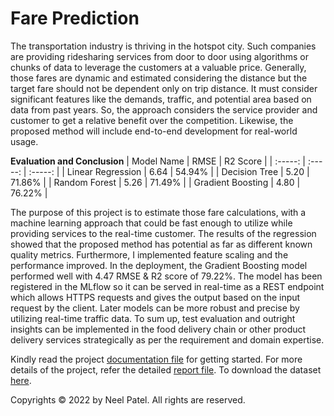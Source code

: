 # Fare Prediction
The transportation industry is thriving in the hotspot city. Such 
companies 
are providing ridesharing services from door to door using algorithms or 
chunks of data to leverage the customers at a valuable price. Generally, 
those fares are dynamic and estimated considering the distance but the 
target fare should not be dependent only on trip distance. It must 
consider 
significant features like the demands, traffic, and potential area based 
on 
data from past years. So, the approach considers the service provider and 
customer to get a relative benefit over the competition. Likewise, the 
proposed method will include end-to-end development for real-world usage.

**Evaluation and Conclusion**
| Model Name | RMSE | R2 Score |
| :-----: | :-----: | :-----: |
| Linear Regression | 6.64 | 54.94% |
| Decision Tree | 5.20 | 71.86% |
| Random Forest | 5.26 | 71.49% |
| Gradient Boosting | 4.80 | 76.22% |

The purpose of this project is to estimate those fare calculations, with a 
machine learning approach that could be fast enough to utilize while 
providing services to the real-time customer. The results of the 
regression 
showed that the proposed method has potential as far as different known 
quality metrics. Furthermore, I implemented feature scaling and the 
performance improved. In the deployment, the Gradient Boosting model  
performed well with 4.47 RMSE & R2 score of 79.22%. The model has been 
registered in the MLflow so it can be served in real-time as a REST 
endpoint which allows HTTPS requests and gives the output based on the 
input request by the client. Later models can be more robust and precise 
by utilizing real-time traffic data. To sum up, test evaluation and 
outright insights can be implemented in the food delivery chain or other 
product delivery services strategically as per the requirement and domain 
expertise.

Kindly read the project [documentation 
file](https://github.com/neel-ds/Fare-Prediction) for getting started. For 
more details of the project, refer the detailed [report 
file](https://github.com/neel-ds/Fare-Prediction). To download the dataset 
[here](https://www.kaggle.com/competitions/new-york-city-taxi-fare-prediction/data).

Copyrights © 2022 by Neel Patel.
All rights are reserved.
